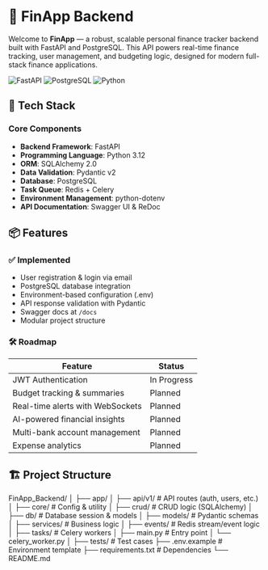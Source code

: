 # 💸 FinApp Backend

Welcome to **FinApp** — a robust, scalable personal finance tracker backend built with FastAPI and PostgreSQL. This API powers real-time finance tracking, user management, and budgeting logic, designed for modern full-stack finance applications.

![FastAPI](https://img.shields.io/badge/FastAPI-005571?style=for-the-badge&logo=fastapi)
![PostgreSQL](https://img.shields.io/badge/PostgreSQL-316192?style=for-the-badge&logo=postgresql&logoColor=white)
![Python](https://img.shields.io/badge/Python-3.12-FFD43B?style=for-the-badge&logo=python)

## 🚀 Tech Stack

### Core Components
- **Backend Framework**: FastAPI
- **Programming Language**: Python 3.12
- **ORM**: SQLAlchemy 2.0
- **Data Validation**: Pydantic v2
- **Database**: PostgreSQL
- **Task Queue**: Redis + Celery
- **Environment Management**: python-dotenv
- **API Documentation**: Swagger UI & ReDoc

## 📦 Features

### ✅ Implemented
- User registration & login via email
- PostgreSQL database integration
- Environment-based configuration (.env)
- API response validation with Pydantic
- Swagger docs at `/docs`
- Modular project structure

### 🛠️ Roadmap
| Feature | Status |
|---------|--------|
| JWT Authentication | In Progress |
| Budget tracking & summaries | Planned |
| Real-time alerts with WebSockets | Planned |
| AI-powered financial insights | Planned |
| Multi-bank account management | Planned |
| Expense analytics | Planned |

## 🏗️ Project Structure
FinApp_Backend/
│
├── app/
│   ├── api/v1/          # API routes (auth, users, etc.)
│   ├── core/            # Config & utility
│   ├── crud/            # CRUD logic (SQLAlchemy)
│   ├── db/              # Database session & models
│   ├── models/          # Pydantic schemas
│   ├── services/        # Business logic
│   ├── events/          # Redis stream/event logic
│   ├── tasks/           # Celery workers
│   ├── main.py          # Entry point
│   └── celery_worker.py
│
├── tests/               # Test cases
├── .env.example         # Environment template
├── requirements.txt     # Dependencies
└── README.md
